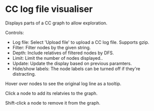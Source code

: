 CC log file visualiser
======================

Displays parts of a CC graph to allow exploration.

Controls:
 - Log file: Select 'Upload file' to upload a CC log file. Supports gzip.
 - Filter: Filter nodes by the given string.
 - Depth: Include relatives of filtered nodes by DFS.
 - Limit: Limit the number of nodes displayed..
 - Update: Update the display based on previous paramters.
 - Hide/show labels: The node labels can be turned off if they're distracting.

Hover over nodes to see the original log line as a tooltip.

Click a node to add its relatvies to the graph.

Shift-click a node to remove it from the graph.
